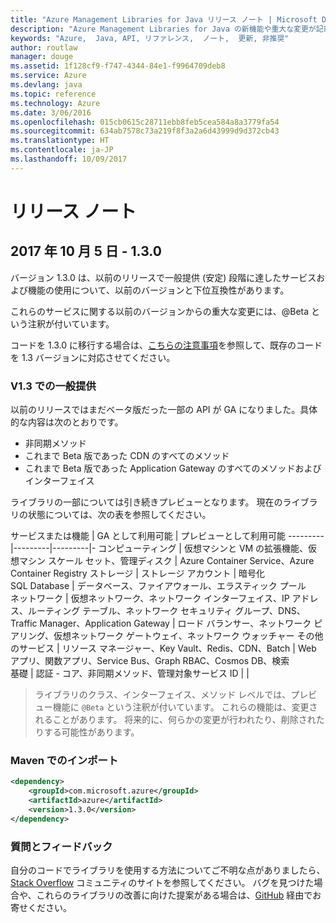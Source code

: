 ```yaml
---
title: "Azure Management Libraries for Java リリース ノート | Microsoft Docs"
description: "Azure Management Libraries for Java の新機能や重大な変更が記載されています。"
keywords: "Azure,  Java, API, リファレンス,  ノート,  更新, 非推奨"
author: routlaw
manager: douge
ms.assetid: 1f128cf9-f747-4344-84e1-f9964709deb8
ms.service: Azure
ms.devlang: java
ms.topic: reference
ms.technology: Azure
ms.date: 3/06/2016
ms.openlocfilehash: 015cb0615c28711ebb8feb5cea584a8a3779fa54
ms.sourcegitcommit: 634ab7578c73a219f8f3a2a6d43999d9d372cb43
ms.translationtype: HT
ms.contentlocale: ja-JP
ms.lasthandoff: 10/09/2017
---
```

# <a name="release-notes"></a>リリース ノート 

## <a name="october-5-2017---130"></a>2017 年 10 月 5 日 - 1.3.0 

バージョン 1.3.0 は、以前のリリースで一般提供 (安定) 段階に達したサービスおよび機能の使用について、以前のバージョンと下位互換性があります。

これらのサービスに関する以前のバージョンからの重大な変更には、@Beta という注釈が付いています。

コードを 1.3.0 に移行する場合は、[こちらの注意事項](https://github.com/Azure/azure-sdk-for-java/blob/master/notes/prepare-for-1.3.0.md)を参照して、既存のコードを 1.3 バージョンに対応させてください。

### <a name="generally-availabile-in-v13"></a>V1.3 での一般提供

以前のリリースではまだベータ版だった一部の API が GA になりました。具体的な内容は次のとおりです。

- 非同期メソッド
- これまで Beta 版であった CDN のすべてのメソッド
- これまで Beta 版であった Application Gateway のすべてのメソッドおよびインターフェイス

 ライブラリの一部については引き続きプレビューとなります。 現在のライブラリの状態については、次の表を参照してください。

サービスまたは機能 | GA として利用可能 | プレビューとして利用可能 
---------|---------|---------|-
コンピューティング  | 仮想マシンと VM の拡張機能、仮想マシン スケール セット、管理ディスク   | Azure Container Service、Azure Container Registry 
ストレージ   |  ストレージ アカウント       |    暗号化     
SQL Database  | データベース、ファイアウォール、エラスティック プール              
ネットワーク    |  仮想ネットワーク、ネットワーク インターフェイス、IP アドレス、ルーティング テーブル、ネットワーク セキュリティ グループ、DNS、Traffic Manager、Application Gateway  |    ロード バランサー、ネットワーク ピアリング、仮想ネットワーク ゲートウェイ、ネットワーク ウォッチャー 
その他のサービス    |  リソース マネージャー、Key Vault、Redis、CDN、Batch       |  Web アプリ、関数アプリ、Service Bus、Graph RBAC、Cosmos DB、検索  
基礎     |   認証 - コア、非同期メソッド、管理対象サービス ID      |      |

> ライブラリのクラス、インターフェイス、メソッド レベルでは、プレビュー機能に `@Beta` という注釈が付いています。 これらの機能は、変更されることがあります。 将来的に、何らかの変更が行われたり、削除されたりする可能性があります。

### <a name="import-with-maven"></a>Maven でのインポート

```XML
<dependency>
    <groupId>com.microsoft.azure</groupId>
    <artifactId>azure</artifactId>
    <version>1.3.0</version>
</dependency>
```

### <a name="get-help-and-give-feedback"></a>質問とフィードバック

自分のコードでライブラリを使用する方法についてご不明な点がありましたら、[Stack Overflow](http://stackoverflow.com/questions/tagged/azure-java-sdk) コミュニティのサイトを参照してください。 バグを見つけた場合や、これらのライブラリの改善に向けた提案がある場合は、[GitHub](https://github.com/Azure/azure-sdk-for-java/issues) 経由でお寄せください。


